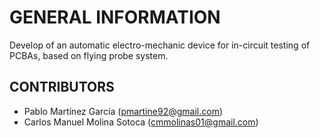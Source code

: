 # GENERAL INFORMATION

Develop of an automatic electro-mechanic device for in-circuit testing of PCBAs, based on flying probe system.


## CONTRIBUTORS

- Pablo Martínez García (pmartine92@gmail.com)
- Carlos Manuel Molina Sotoca (cmmolinas01@gmail.com)